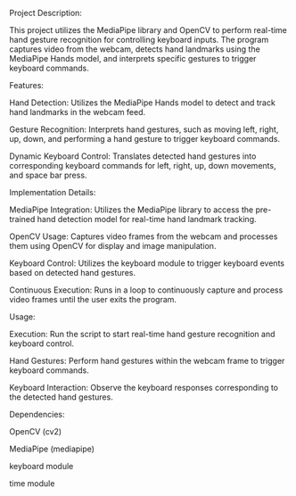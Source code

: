 Project Description:

This project utilizes the MediaPipe library and OpenCV to perform real-time hand gesture recognition for controlling keyboard inputs. The program captures video from the webcam, detects hand landmarks using the MediaPipe Hands model, and interprets specific gestures to trigger keyboard commands.

Features:

Hand Detection: Utilizes the MediaPipe Hands model to detect and track hand landmarks in the webcam feed.

Gesture Recognition: Interprets hand gestures, such as moving left, right, up, down, and performing a hand gesture to trigger keyboard commands.

Dynamic Keyboard Control: Translates detected hand gestures into corresponding keyboard commands for left, right, up, down movements, and space bar press.

Implementation Details:

MediaPipe Integration: Utilizes the MediaPipe library to access the pre-trained hand detection model for real-time hand landmark tracking.

OpenCV Usage: Captures video frames from the webcam and processes them using OpenCV for display and image manipulation.

Keyboard Control: Utilizes the keyboard module to trigger keyboard events based on detected hand gestures.

Continuous Execution: Runs in a loop to continuously capture and process video frames until the user exits the program.

Usage:

Execution: Run the script to start real-time hand gesture recognition and keyboard control.

Hand Gestures: Perform hand gestures within the webcam frame to trigger keyboard commands.

Keyboard Interaction: Observe the keyboard responses corresponding to the detected hand gestures.

Dependencies:

OpenCV (cv2)

MediaPipe (mediapipe)

keyboard module

time module
